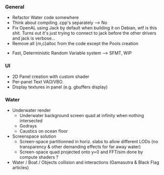 ### General
+ Refactor Water code somewhere
+ Think about compiling .cpp's separately --> No
+ Fix OpenAL using Jack by default when building it on Debian, wtf is this shit. Turns out it's
just trying to connect to jack before the other drivers and jack is verbose...
+ Remove all {m,c}alloc from the code except the Pools creation
- Fast, Deterministic Random Variable system --> SFMT, WIP

### UI
- 2D Panel creation with custom shader
- Per-panel Text VAO/VBO.
- Display textures in panel (e.g. gbuffers display)

### Water
- Underwater render
    - Underwater background screen quad at infinity when nothing intersected
    - Godrays
    - Caustics on ocean floor
- Screenspace solution
    - Screen-space partitionned in horiz. slabs to allow different LODs (no transparency & other
    demanding effects for far away water)
    - Screen-space quad projected onto y=0 and FFT/sim done by compute shaders ?
- Water / Boat / Objects collision and interactions (Gamasutra & Black Flag articles)
